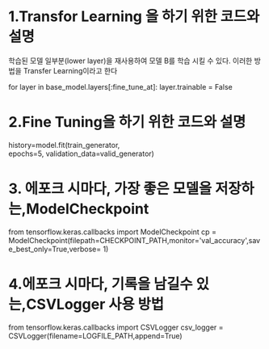 # 1.Transfor Learning 을 하기 위한 코드와 설명
 학습된 모델 일부분(lower layer)을 재사용하여 모델 B를 학습 시킬 수 있다. 이러한 방법을 Transfer Learning이라고 한다


for layer in base_model.layers[:fine_tune_at]:
    layer.trainable = False


# 2.Fine Tuning을 하기 위한 코드와 설명

history=model.fit(train_generator,  
                    epochs=5, 
validation_data=valid_generator)



# 3. 에포크 시마다, 가장 좋은 모델을 저장하는,ModelCheckpoint

from tensorflow.keras.callbacks import ModelCheckpoint
cp = ModelCheckpoint(filepath=CHECKPOINT_PATH,monitor='val_accuracy',save_best_only=True,verbose= 1)


# 4.에포크 시마다, 기록을 남길수 있는,CSVLogger 사용 방법
from tensorflow.keras.callbacks import CSVLogger
csv_logger = CSVLogger(filename=LOGFILE_PATH,append=True)
